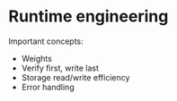# Runtime engineering

Important concepts: 

* Weights
* Verify first, write last
* Storage read/write efficiency
* Error handling